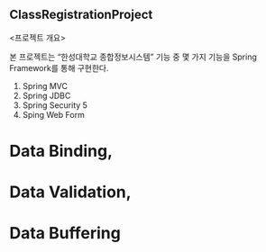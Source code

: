 ## ClassRegistrationProject

<프로젝트 개요><br>

본 프로젝트는 “한성대학교 종합정보시스템” 기능 중 몇 가지 기능을 Spring Framework를 통해 구현한다.<br>

1. Spring MVC <br>
2. Spring JDBC<br>
3. Spring Security 5 <br>
4. Sping Web Form <br>
# Data Binding, 
# Data Validation, 
# Data Buffering<br><br>



